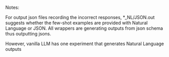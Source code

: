 Notes: 

For output json files recording the incorrect responses, *_NL/JSON.out suggests whether the few-shot examples are provided with Natural Language or JSON. All wrappers are generating outputs from json schema thus outputting jsons.

However, vanilla LLM has one experiment that generates Natural Language outputs
